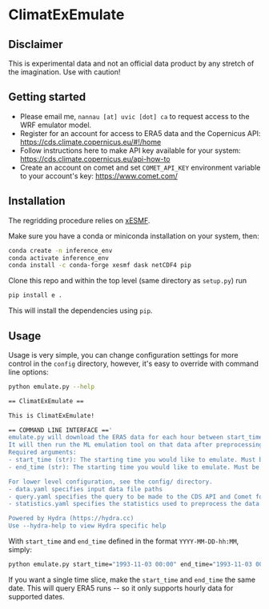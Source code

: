 # ClimatExEmulate
## Disclaimer
This is experimental data and not an official data product by any stretch of the imagination. Use with caution!

## Getting started
* Please email me, `nannau [at] uvic [dot] ca` to request access to the WRF emulator model. 
* Register for an account for access to ERA5 data and the Copernicus API: https://cds.climate.copernicus.eu/#!/home
* Follow instructions here to make API key available for your system: https://cds.climate.copernicus.eu/api-how-to
* Create an account on comet and set `COMET_API_KEY` environment variable to your account's key: https://www.comet.com/

## Installation

The regridding procedure relies on [xESMF](https://xesmf.readthedocs.io/en/latest/). 

Make sure you have a conda or miniconda installation on your system, then:
```bash
conda create -n inference_env
conda activate inference_env
conda install -c conda-forge xesmf dask netCDF4 pip
```

Clone this repo and within the top level (same directory as `setup.py`) run

```bash
pip install e .
```

This will install the dependencies using `pip`.

## Usage
Usage is very simple, you can change configuration settings for more control in the `config` directory, however, it's easy to override with command line options:

```bash
python emulate.py --help

== ClimatExEmulate ==

This is ClimatExEmulate!

== COMMAND LINE INTERFACE =='
emulate.py will download the ERA5 data for each hour between start_time and end_time and save it locally.
It will then run the ML emulation tool on that data after preprocessing it and save it to disc.
Required arguments:
- start_time (str): The starting time you would like to emulate. Must be in YYYY-MM-DD HH:MM format.
- end_time (str): The starting time you would like to emulate. Must be in YYYY-MM-DD HH:MM format.

For lower level configuration, see the config/ directory.
- data.yaml specifies input data file paths
- query.yaml specifies the query to be made to the CDS API and Comet for the raw ML model
- statistics.yaml specifies the statistics used to preprocess the data (and thus reconstruct the original data)

Powered by Hydra (https://hydra.cc)
Use --hydra-help to view Hydra specific help

```

With `start_time` and `end_time` defined in the format `YYYY-MM-DD-hh:MM`, simply:
```bash
python emulate.py start_time="1993-11-03 00:00" end_time="1993-11-03 00:00"
```

If you want a single time slice, make the `start_time` and `end_time` the same date. This will query ERA5 runs -- so it only supports hourly data for supported dates.


